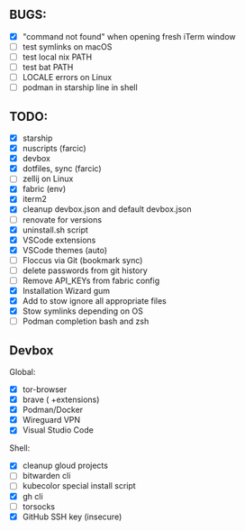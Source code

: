 ## BUGS:
- [X] "command not found" when opening fresh iTerm window
- [ ] test symlinks on macOS
- [ ] test local nix PATH
- [ ] test bat PATH
- [ ] LOCALE errors on Linux
- [ ] podman in starship line in shell

## TODO:
- [X] starship
- [X] nuscripts (farcic)
- [X] devbox
- [X] dotfiles, sync (farcic)
- [ ] zellij on Linux
- [X] fabric (env)
- [X] iterm2
- [X] cleanup devbox.json and default devbox.json
- [ ] renovate for versions
- [X] uninstall.sh script
- [X] VSCode extensions
- [X] VSCode themes (auto)
- [ ] Floccus via Git (bookmark sync)
- [ ] delete passwords from git history
- [ ] Remove API_KEYs from fabric config
- [X] Installation Wizard gum 
- [X] Add to stow ignore all appropriate files
- [X] Stow symlinks depending on OS
- [ ] Podman completion bash and zsh
## Devbox
Global:
- [X] tor-browser
- [X] brave ( +extensions)
- [X] Podman/Docker
- [X] Wireguard VPN
- [X] Visual Studio Code

Shell:
- [X] cleanup gloud projects
- [ ] bitwarden cli
- [ ] kubecolor special install script
- [X] gh cli
- [ ] torsocks
- [X] GitHub SSH key (insecure)

